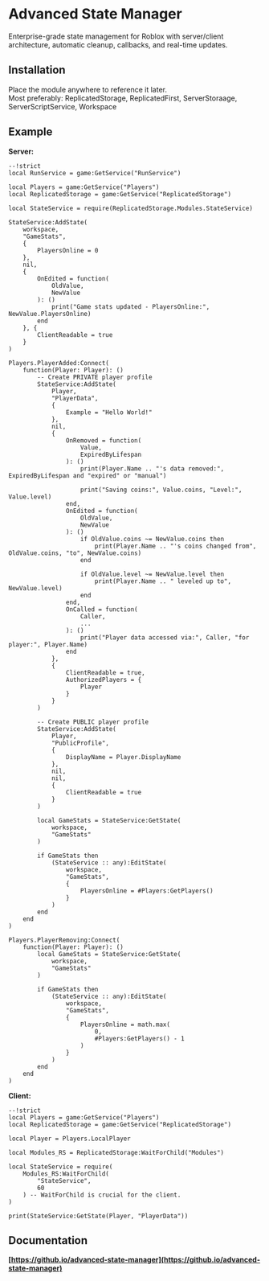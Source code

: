 # Advanced State Manager

Enterprise-grade state management for Roblox with server/client architecture, automatic cleanup, callbacks, and real-time updates.

## Installation

Place the module anywhere to reference it later.\
Most preferably: ReplicatedStorage, ReplicatedFirst, ServerStoraage, ServerScriptService, Workspace

## Example

**Server:**
```luau
--!strict
local RunService = game:GetService("RunService")

local Players = game:GetService("Players")
local ReplicatedStorage = game:GetService("ReplicatedStorage")

local StateService = require(ReplicatedStorage.Modules.StateService)

StateService:AddState(
	workspace,
	"GameStats",
	{
		PlayersOnline = 0
	},
	nil,
	{
		OnEdited = function(
			OldValue,
			NewValue
		): ()
			print("Game stats updated - PlayersOnline:", NewValue.PlayersOnline)
		end
	}, {
		ClientReadable = true
	}
)

Players.PlayerAdded:Connect(
	function(Player: Player): ()
		-- Create PRIVATE player profile
		StateService:AddState(
			Player,
			"PlayerData",
			{
				Example = "Hello World!"
			},
			nil,
			{
				OnRemoved = function(
					Value,
					ExpiredByLifespan
				): ()
					print(Player.Name .. "'s data removed:", ExpiredByLifespan and "expired" or "manual")

					print("Saving coins:", Value.coins, "Level:", Value.level)
				end,
				OnEdited = function(
					OldValue,
					NewValue
				): ()
					if OldValue.coins ~= NewValue.coins then
						print(Player.Name .. "'s coins changed from", OldValue.coins, "to", NewValue.coins)
					end

					if OldValue.level ~= NewValue.level then
						print(Player.Name .. " leveled up to", NewValue.level)
					end
				end,
				OnCalled = function(
					Caller,
					...
				): ()
					print("Player data accessed via:", Caller, "for player:", Player.Name)
				end
			},
			{
				ClientReadable = true,
				AuthorizedPlayers = {
					Player
				}
			}
		)

		-- Create PUBLIC player profile
		StateService:AddState(
			Player,
			"PublicProfile",
			{
				DisplayName = Player.DisplayName
			},
			nil,
			nil,
			{
				ClientReadable = true
			}
		)

		local GameStats = StateService:GetState(
			workspace,
			"GameStats"
		)

		if GameStats then
			(StateService :: any):EditState(
				workspace,
				"GameStats",
				{
					PlayersOnline = #Players:GetPlayers()
				}
			)
		end
	end
)

Players.PlayerRemoving:Connect(
	function(Player: Player): ()
		local GameStats = StateService:GetState(
			workspace,
			"GameStats"
		)

		if GameStats then
			(StateService :: any):EditState(
				workspace,
				"GameStats",
				{
					PlayersOnline = math.max(
						0,
						#Players:GetPlayers() - 1
					)
				}
			)
		end
	end
)
```

**Client:**
```luau
--!strict
local Players = game:GetService("Players")
local ReplicatedStorage = game:GetService("ReplicatedStorage")

local Player = Players.LocalPlayer

local Modules_RS = ReplicatedStorage:WaitForChild("Modules")

local StateService = require(
	Modules_RS:WaitForChild(
		"StateService",
		60
	) -- WaitForChild is crucial for the client.
)

print(StateService:GetState(Player, "PlayerData"))
```

## Documentation

**[https://github.io/advanced-state-manager](https://github.io/advanced-state-manager)**